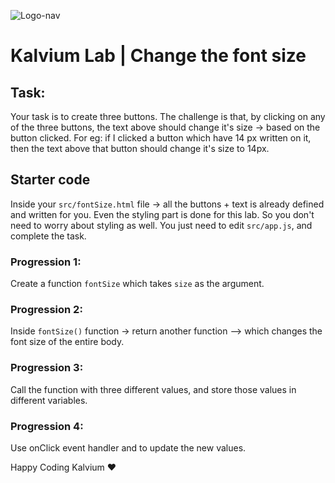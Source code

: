 ![Logo-nav](https://s3.ap-south-1.amazonaws.com/kalvi-education.github.io/front-end-web-development/Kalvium-Logo.png)

# Kalvium Lab | Change the font size

## Task: 
Your task is to create three buttons. The challenge is that, by clicking on any of the three buttons, the text above should change it's size -> based on the button clicked. For eg: if I clicked a button which have 14 px written on it, then the text above that button should change it's size to 14px.

## Starter code

Inside your `src/fontSize.html` file -> all the buttons + text is already defined and written for you. Even the styling part is done for this lab. So you don't need to worry about styling as well.
You just need to edit `src/app.js`, and complete the task.


### Progression 1:

Create a function `fontSize` which takes `size` as the argument.

### Progression 2: 

Inside `fontSize()` function -> return another function --> which changes the font size of the entire body.

### Progression 3: 

Call the function with three different values, and store those values in different variables.

### Progression 4: 

Use onClick event handler and to update the new values.



Happy Coding Kalvium ❤️

